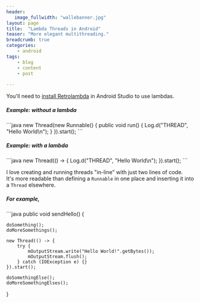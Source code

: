 ```yaml
---
header:
   image_fullwidth: "wallebanner.jpg"
layout: page
title:  "Lambda Threads in Android"
teaser: "More elegant multithreading."
breadcrumb: true
categories:
    - android
tags:
    - blog
    - content
    - post
      
---
```

<!--more-->

You'll need to <a href="/android/installing_retrolambda/">install Retrolambda</a> in Android Studio to use lambdas.
<br>
<h5>Example: without a lambda</h5>
```java
new Thread(new Runnable() {
    public void run() {
        Log.d("THREAD", "Hello World\n");
    }
}).start();
```

<h5>Example: with a lambda</h5>
```java
new Thread(() -> {
    Log.d("THREAD", "Hello World\n");
}).start();
```

I love creating and running threads "in-line" with just two lines of code.<br>It's more readable than defining a `Runnable` in one place and inserting it into a `Thread` elsewhere.

<h5>For example,</h5>
```java
public void sendHello() {

    doSomething();
    doMoreSomethings();

    new Thread(() -> {
        try {
            mOutputStream.write("Hello World!".getBytes());
            mOutputStream.flush();
        } catch (IOException e) {}
    }).start();

    doSomethingElse();
    doMoreSomethingElses();
}
```
